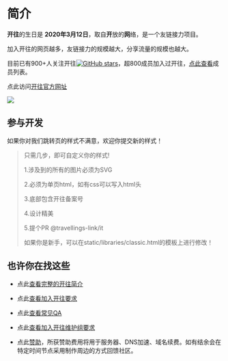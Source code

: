 # 简介

**开往**的生日是 **2020年3月12日**，取自**开**放的**网**络，是一个友链接力项目。

加入开往的网页越多，友链接力的规模越大，分享流量的规模也越大。

目前已有900+人关注开往[![GitHub stars](https://img.shields.io/github/stars/travellings-link/travellings?style=social)](https://github.com/travellings-link/travellings/stargazers)，超800成员加入过开往，[点此查看](https://api.travellings.cn/all)成员列表。

点此访问[开往官方网址](https://www.travellings.cn)

<img src="https://github-production-user-asset-6210df.s3.amazonaws.com/69161207/266809446-b37484cb-d525-4fe0-aa9d-2497d6421bf9.png">

## 参与开发

如果你对我们跳转页的样式不满意，欢迎你提交新的样式！
> 只需几步，即可自定义你的样式!
> 
> 1.涉及到的所有的图片必须为SVG
> 
> 2.必须为单页html，如有css可以写入html头
> 
> 3.底部包含开往备案号
> 
> 4.设计精美
> 
> 5.提个PR @travellings-link/it
>
> 如果你是新手，可以在static/libraries/classic.html的模板上进行修改！

## 也许你在找这些

- 点此[查看完整的开往简介](./docs/intro.md)

- 点此[查看加入开往要求](./docs/join.md)

- 点此[查看常见QA](./docs/qa.md)

- 点此[查看加入开往维护组要求](./docs/toyou.md)

- 点此[赞助](https://afdian.net/a/travellings)，所获赞助费用将用于服务器、DNS加速、域名续费。如有结余会在特定时间节点采用制作周边的方式回馈社区。
